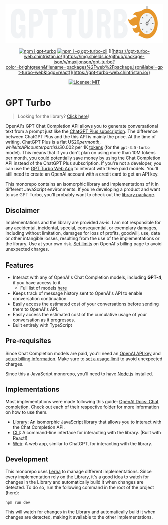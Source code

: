 <center>
  <img src="./logo/logo-inline-transparent.png" alt="GPT Turbo" width="524" />

  [![npm i gpt-turbo](https://img.shields.io/npm/v/gpt-turbo?color=brightgreen&label=gpt-turbo&logo=npm)](https://www.npmjs.com/package/gpt-turbo)
  [![npm i -g gpt-turbo-cli](https://img.shields.io/npm/v/gpt-turbo-cli?color=brightgreen&label=gpt-turbo-cli&logo=npm)](https://www.npmjs.com/package/gpt-turbo-cli)
  [![https://gpt-turbo-web.chintristan.io/](https://img.shields.io/github/package-json/v/maxijonson/gpt-turbo?color=brightgreen&filename=packages%2Fweb%2Fpackage.json&label=gpt-turbo-web&logo=react)](https://gpt-turbo-web.chintristan.io/)

  [![License: MIT](https://img.shields.io/badge/License-MIT-yellow.svg)](https://opensource.org/licenses/MIT)
</center>

# GPT Turbo

> Looking for the library? [Click here](./packages/lib/)!

OpenAI's GPT Chat Completion API allows you to generate conversational text from a prompt just like the [ChatGPT Plus subscription](https://openai.com/blog/chatgpt-plus). The difference between ChatGPT Plus and the this API is mainly the price. At the time of writing, ChatGPT Plus is a flat US$20 per month, while its API counterpart is US$0.002 per 1K [tokens](https://platform.openai.com/docs/introduction/tokens) (for the `gpt-3.5-turbo` model). This means that if you don't plan on using more than 10M tokens per month, you could potentially save money by using the Chat Completion API instead of the ChatGPT Plus subscription. If you're not a developer, you can use the [GPT Turbo Web App](https://gpt-turbo-web.chintristan.io/) to interact with these paid models. You'll still need to create an OpenAI account with a credit card to get an API key.

This monorepo contains an isomorphic library and implementations of it in different JavaScript environments. If you're developing a product and want to use GPT Turbo, you'll probably want to check out the [library package](./packages/lib/).

## Disclaimer

Implementations and the library are provided as-is. I am not responsible for any accidental, incidental, special, consequential, or exemplary damages, including without limitation, damages for loss of profits, goodwill, use, data or other intangible losses, resulting from the use of the implementations or the library. Use at your own risk. [Set limits](https://platform.openai.com/account/billing/limits) on OpenAI's billing page to avoid unexpected charges.

## Features

- Interact with any of OpenAI's Chat Completion models, including **GPT-4**, if you have access to it. 
  - Full list of models [here](https://platform.openai.com/docs/models/model-endpoint-compatibility)
- Keeps track of message history sent to OpenAI's API to enable conversation continuation.
- Easily access the estimated cost of your conversations before sending them to OpenAI's API.
- Easily access the estimated cost of the cumulative usage of your conversation as it progresses.
- Built entirely with TypeScript

## Pre-requisites

Since Chat Completion models are paid, you'll need an [OpenAI API key](https://platform.openai.com/account/api-keys) and [setup billing information](https://platform.openai.com/account/billing/overview). Make sure to [set a usage limit](https://platform.openai.com/account/billing/limits) to avoid unexpected charges.

Since this a JavaScript monorepo, you'll need to have [Node.js](https://nodejs.org/en/) installed.

## Implementations

Most implementations were made following this guide: [OpenAI Docs: Chat completion](https://platform.openai.com/docs/guides/chat). Check out each of their respective folder for more information on how to use them.

- [Library](./packages/lib/): An isomorphic JavaScript library that allows you to interact with the Chat Completion API.
- [CLI](./packages/cli/): A command-line interface for interacting with the library. (Built with React!)
- [Web](./packages/web/): A web app, similar to ChatGPT, for interacting with the library.

## Development

This monorepo uses [Lerna](https://lerna.js.org/) to manage different implementations. Since every implementation rely on the Library, it's a good idea to watch for changes in the Library and automatically build it when changes are detected. To do so, run the following command in the root of the project (here):

```bash
npm run dev
```

This will watch for changes in the Library and automatically build it when changes are detected, making it available to the other implementations.

